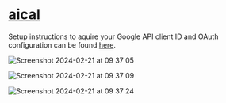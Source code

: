 # [aical](https://aical.signalwire.me/)


Setup instructions to aquire your Google API client ID and OAuth configuration can be found [here](https://developers.google.com/identity/gsi/web/guides/get-google-api-clientid).



![Screenshot 2024-02-21 at 09 37 05](https://github.com/signalwire/digital_employees/assets/13131198/a2eee78f-1b2b-4d1b-8e27-56617ee37239)

![Screenshot 2024-02-21 at 09 37 09](https://github.com/signalwire/digital_employees/assets/13131198/d7be3801-b59b-4a9f-a7ad-9cfa0916b166)


![Screenshot 2024-02-21 at 09 37 24](https://github.com/signalwire/digital_employees/assets/13131198/7ec3d98d-b65c-4477-b1a1-fc13ee5aa17e)



